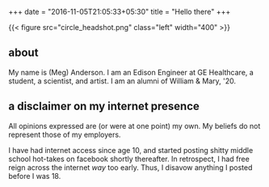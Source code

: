 +++
date = "2016-11-05T21:05:33+05:30"
title = "Hello there"
+++

{{< figure src="circle_headshot.png" class="left" width="400"  >}}

## about
My name is (Meg) Anderson. I am an Edison Engineer at GE Healthcare, a student, a scientist, and artist. I am an alumni of William & Mary, '20. 


## a disclaimer on my internet presence
All opinions expressed are (or were at one point) my own. My beliefs do not represent those of my employers. 

I have had internet access since age 10, and started posting shitty middle school hot-takes on facebook shortly thereafter. In retrospect, I had free reign across the internet _way_ too early. Thus, I disavow anything I posted before I was 18. 